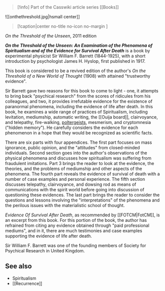 > [!info] Part of the Casswiki article series [[Books]]

![[onthethreshold.jpg|hsmall center]]
> [!caption|center no-title no-icon no-margin ]
> 
_On the Threshold of the Unseen_, 2011 edition

_**On the Threshold of the Unseen: An Examination of the Phenomena of Spiritualism and of the Evidence for Survival After Death**_ is a book by experimental physicist Sir William F. Barrett (1844-1925), with a short introduction by psychologist James H. Hyslop, first published in 1917.

This book is considered to be a revived edition of the author's _On the Threshold of a New World of Thought_ (1908) with attained "trustworthy evidence".

Sir Barrett gave two reasons for this book to come to light - one, it attempts to bring back "psychical research" from the scores of ridicules from his colleagues, and two, it provides irrefutable evidence for the existence of paranormal phenomena, including the evidence of life after death. In this book, he examines a wide range of practices of Spiritualism, including levitation, mediumship, automatic writing, the [[Ouija board]], clairvoyance, and telepathy, fire-walking, [poltergeists]([[Poltergeist]]), mesmerism, and cryptomnesia ("hidden memory"). He carefully considers the evidence for each phenomenon in a hope that they would be recognized as scientific facts.

There are six parts with four appendices. The first part focuses on mass ignorance, public opinion, and the "attitudes" from closed-minded individuals. Second section goes into the author's observations of the physical phenomena and discusses how spiritualism was suffering from fraudulent imitations. Part 3 brings the reader to look at the evidence, the theories, and the problems of mediumship and other aspects of the phenomena. The fourth part reveals the evidence of survival of death with a number of case examples and personal experience. The fifth section discusses telepathy, clairvoyance, and dowsing rod as means of communications with the spirit world before going into discussion of questioning these evidences. The last part brings the reader to consider the questions and lessons involving the "interpretations" of the phenomena and the perilous issues with the materialistic school of thought.

_Evidence Of Survival After Death_, as recommended by [[FOTCM|FotCM]], is an excerpt from this book. For this portion of the book, the author has refrained from citing any evidence obtained through "paid professional mediums", and in it, there are much testimonies and case examples supporting the evidence of life after death.

Sir William F. Barrett was one of the founding members of Society for Psychical Research in United Kingdom.

See also
--------

*   Spiritualism
*   [[Recurrence]]